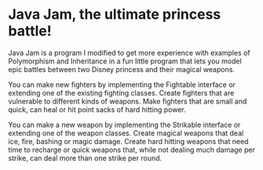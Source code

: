 # Java Jam, the ultimate princess battle!

Java Jam is a program I modified to get more experience with examples of Polymorphism and Inheritance in a fun little program that lets you model epic battles between two Disney princess and their magical weapons.

You can make new fighters by implementing the Fightable interface or extending one of the existing fighting classes. Create fighters that are vulnerable to different kinds of weapons. Make fighters that are small and quick, can heal or hit point sacks of hard hitting power.

You can make a new weapon by implementing the Strikable interface or extending one of the weapon classes. Create magical weapons that deal ice, fire, bashing or magic damage. Create hard hitting weapons that need time to recharge or quick weapons that, while not dealing much damage per strike, can deal more than one strike per round.

